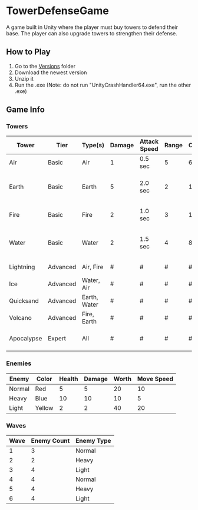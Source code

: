 # TowerDefenseGame
A game built in Unity where the player must buy towers to defend their base. The player can also upgrade towers to strengthen their defense. 

## How to Play
1. Go to the [Versions](Versions) folder
2. Download the newest version
3. Unzip it
4. Run the .exe (Note: do not run "UnityCrashHandler64.exe", run the other .exe)

## Game Info
### Towers
Tower       | Tier     | Type(s)      | Damage | Attack Speed | Range | Cost | Notes
----------- | -------- | ------------ | ------ | ------------ | ----- | ---- | -----
Air         | Basic    | Air          | 1      | 0.5 sec      | 5     | 60   | 
Earth       | Basic    | Earth        | 5      | 2.0 sec      | 2     | 100  | Hits all enemies within range
Fire        | Basic    | Fire         | 2      | 1.0 sec      | 3     | 120  | Deals 1 dps for 2 sec
Water       | Basic    | Water        | 2      | 1.5 sec      | 4     | 80   | Slows enemies by 25% for 2 sec
Lightning   | Advanced | Air, Fire    | #      | #            | #     | #    | To be designed
Ice         | Advanced | Water, Air   | #      | #            | #     | #    | To be designed
Quicksand   | Advanced | Earth, Water | #      | #            | #     | #    | To be designed
Volcano     | Advanced | Fire, Earth  | #      | #            | #     | #    | To be designed
Apocalypse  | Expert   | All          | #      | #            | #     | #    | Not created yet

### Enemies
Enemy  | Color  | Health | Damage | Worth | Move Speed
-------| ------ | ------ | ------ | ----- | ----------
Normal | Red    | 5      | 5      | 20    | 10
Heavy  | Blue   | 10     | 10     | 10    | 5
Light  | Yellow | 2      | 2      | 40    | 20

### Waves
Wave | Enemy Count | Enemy Type
---- | ----------- | ------
1    | 3           | Normal
2    | 2           | Heavy
3    | 4           | Light
4    | 4           | Normal
5    | 4           | Heavy
6    | 4           | Light
